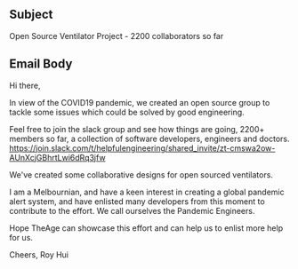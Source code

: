 ## Subject
Open Source Ventilator Project - 2200 collaborators so far

## Email Body

Hi there, 

In view of the COVID19 pandemic, we created an open source group to tackle some issues which could be solved by good engineering. 

Feel free to join the slack group and see how things are going, 2200+ members so far, a collection of software developers, engineers and doctors. 
https://join.slack.com/t/helpfulengineering/shared_invite/zt-cmswa2ow-AUnXcjGBhrtLwi6dRq3jfw

We've created some collaborative designs for open sourced ventilators.

I am a Melbournian, and have a keen interest in creating a global pandemic alert system, and have enlisted many developers from this moment to contribute to the effort. We call ourselves the Pandemic Engineers.

Hope TheAge can showcase this effort and can help us to enlist more help for us.

Cheers,
Roy Hui 
